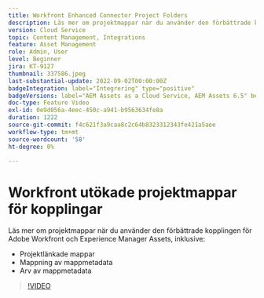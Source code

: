 ```yaml
---
title: Workfront Enhanced Connector Project Folders
description: Läs mer om projektmappar när du använder den förbättrade kopplingen för Adobe Workfront och Experience Manager Assets.
version: Cloud Service
topic: Content Management, Integrations
feature: Asset Management
role: Admin, User
level: Beginner
jira: KT-9127
thumbnail: 337586.jpeg
last-substantial-update: 2022-09-02T00:00:00Z
badgeIntegration: label="Integrering" type="positive"
badgeVersions: label="AEM Assets as a Cloud Service, AEM Assets 6.5" before-title="false"
doc-type: Feature Video
exl-id: 0e9d056a-4eec-450c-a941-b9563634fe8a
duration: 1222
source-git-commit: f4c621f3a9caa8c2c64b8323312343fe421a5aee
workflow-type: tm+mt
source-wordcount: '58'
ht-degree: 0%

---
```


# Workfront utökade projektmappar för kopplingar

Läs mer om projektmappar när du använder den förbättrade kopplingen för Adobe Workfront och Experience Manager Assets, inklusive:

+ Projektlänkade mappar
+ Mappning av mappmetadata
+ Arv av mappmetadata

>[!VIDEO](https://video.tv.adobe.com/v/337586?quality=12&learn=on)
